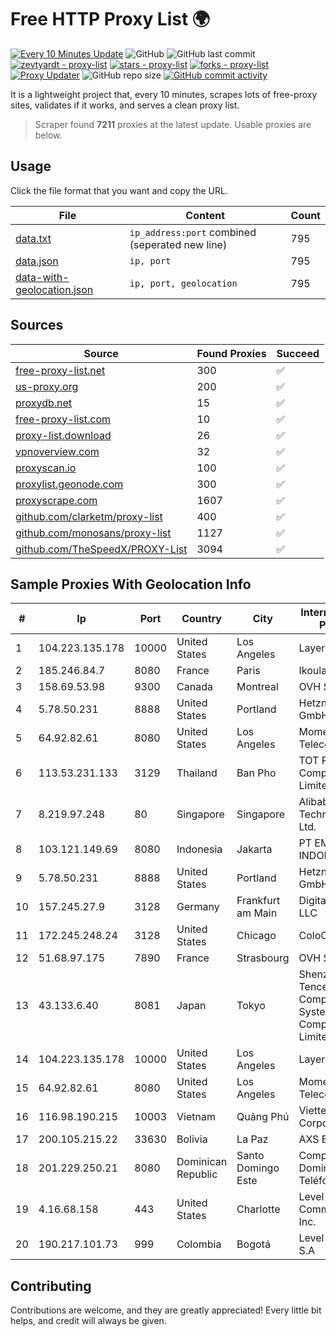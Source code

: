 
# Free HTTP Proxy List 🌍

[![Every 10 Minutes Update](https://github.com/mertguvencli/http-proxy-list/actions/workflows/main.yml/badge.svg?branch=main)](https://github.com/mertguvencli/http-proxy-list/actions/workflows/main.yml)
![GitHub](https://img.shields.io/github/license/mertguvencli/http-proxy-list)
![GitHub last commit](https://img.shields.io/github/last-commit/mertguvencli/http-proxy-list)
[![zevtyardt - proxy-list](https://img.shields.io/static/v1?label=zevtyardt&message=proxy-list&color=blue&logo=github)](https://github.com/zevtyardt/proxy-list "Go to GitHub repo")
[![stars - proxy-list](https://img.shields.io/github/stars/zevtyardt/proxy-list?style=social)](https://github.com/zevtyardt/proxy-list)
[![forks - proxy-list](https://img.shields.io/github/forks/zevtyardt/proxy-list?style=social)](https://github.com/zevtyardt/proxy-list)
[![Proxy Updater](https://github.com/zevtyardt/proxy-list/workflows/Proxy%20Updater/badge.svg)](https://github.com/zevtyardt/proxy-list/actions?query=workflow:"Proxy+Updater")
![GitHub repo size](https://img.shields.io/github/repo-size/zevtyardt/proxy-list)
[![GitHub commit activity](https://img.shields.io/github/commit-activity/m/zevtyardt/proxy-list?logo=commits)](https://github.com/zevtyardt/proxy-list/commits/main)

It is a lightweight project that, every 10 minutes, scrapes lots of free-proxy sites, validates if it works, and serves a clean proxy list.

> Scraper found **7211** proxies at the latest update. Usable proxies are below.

## Usage

Click the file format that you want and copy the URL.

|File|Content|Count|
|----|-------|-----|
|[data.txt](https://raw.githubusercontent.com/mertguvencli/http-proxy-list/main/proxy-list/data.txt)|`ip_address:port` combined (seperated new line)|795|
|[data.json](https://raw.githubusercontent.com/mertguvencli/http-proxy-list/main/proxy-list/data.json)|`ip, port`|795|
|[data-with-geolocation.json](https://raw.githubusercontent.com/mertguvencli/http-proxy-list/main/proxy-list/data-with-geolocation.json)|`ip, port, geolocation`|795|

## Sources

|Source|Found Proxies|Succeed|
|------|-------------|-------|
|[free-proxy-list.net](https://free-proxy-list.net)|300|✅|
|[us-proxy.org](https://www.us-proxy.org)|200|✅|
|[proxydb.net](http://proxydb.net)|15|✅|
|[free-proxy-list.com](https://free-proxy-list.com/?page=&port=&type%5B%5D=http&type%5B%5D=https&up_time=0&search=Search)|10|✅|
|[proxy-list.download](https://www.proxy-list.download/HTTP)|26|✅|
|[vpnoverview.com](https://vpnoverview.com/privacy/anonymous-browsing/free-proxy-servers)|32|✅|
|[proxyscan.io](https://www.proxyscan.io)|100|✅|
|[proxylist.geonode.com](https://proxylist.geonode.com/api/proxy-list?limit=300&page=1&sort_by=lastChecked&sort_type=desc&protocols=http,https)|300|✅|
|[proxyscrape.com](https://api.proxyscrape.com/v2/?request=displayproxies&protocol=http&timeout=10000&country=all&ssl=all&anonymity=all)|1607|✅|
|[github.com/clarketm/proxy-list](https://raw.githubusercontent.com/clarketm/proxy-list/master/proxy-list-raw.txt)|400|✅|
|[github.com/monosans/proxy-list](https://raw.githubusercontent.com/monosans/proxy-list/main/proxies/http.txt)|1127|✅|
|[github.com/TheSpeedX/PROXY-List](https://raw.githubusercontent.com/TheSpeedX/PROXY-List/master/http.txt)|3094|✅|


## Sample Proxies With Geolocation Info

|#|Ip|Port|Country|City|Internet Service Provider|
|-|--|----|-------|----|-------------------------|
|1|104.223.135.178|10000|United States|Los Angeles|LayerHost|
|2|185.246.84.7|8080|France|Paris|Ikoula Net SAS|
|3|158.69.53.98|9300|Canada|Montreal|OVH SAS|
|4|5.78.50.231|8888|United States|Portland|Hetzner Online GmbH|
|5|64.92.82.61|8080|United States|Los Angeles|Momentum Telecom, Inc.|
|6|113.53.231.133|3129|Thailand|Ban Pho|TOT Public Company Limited|
|7|8.219.97.248|80|Singapore|Singapore|Alibaba (US) Technology Co., Ltd.|
|8|103.121.149.69|8080|Indonesia|Jakarta|PT EMERIO INDONESIA|
|9|5.78.50.231|8888|United States|Portland|Hetzner Online GmbH|
|10|157.245.27.9|3128|Germany|Frankfurt am Main|DigitalOcean, LLC|
|11|172.245.248.24|3128|United States|Chicago|ColoCrossing|
|12|51.68.97.175|7890|France|Strasbourg|OVH SAS|
|13|43.133.6.40|8081|Japan|Tokyo|Shenzhen Tencent Computer Systems Company Limited|
|14|104.223.135.178|10000|United States|Los Angeles|LayerHost|
|15|64.92.82.61|8080|United States|Los Angeles|Momentum Telecom, Inc.|
|16|116.98.190.215|10003|Vietnam|Quảng Phú|Viettel Corporation|
|17|200.105.215.22|33630|Bolivia|La Paz|AXS Bolivia S. A.|
|18|201.229.250.21|8080|Dominican Republic|Santo Domingo Este|Compañía Dominicana de Teléfonos S. A.|
|19|4.16.68.158|443|United States|Charlotte|Level 3 Communications, Inc.|
|20|190.217.101.73|999|Colombia|Bogotá|Level 3 Colombia S.A|



## Contributing

Contributions are welcome, and they are greatly appreciated! Every
little bit helps, and credit will always be given.

